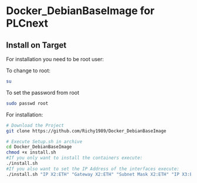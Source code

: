 # Docker_DebianBaseImage for PLCnext
## Install on Target

For installation you need to be root user:

To change to root:

```sh
su
```

To set the password from root

```sh
sudo passwd root
```

For installation:

```sh
# Download the Project
git clone https://github.com/Richy1989/Docker_DebianBaseImage

# Execute Setup.sh in archive
cd Docker_DebianBaseImage
chmod +x install.sh
#If you only want to install the containers execute:
./install.sh
#If you also want to set the IP Address of the interfaces execute: 
./install.sh "IP X2:ETH" "Gateway X2:ETH" "Subnet Mask X2:ETH" "IP X3:ETH" "Gateway X3:ETH" "Subnet Mask X3:ETH"
```
